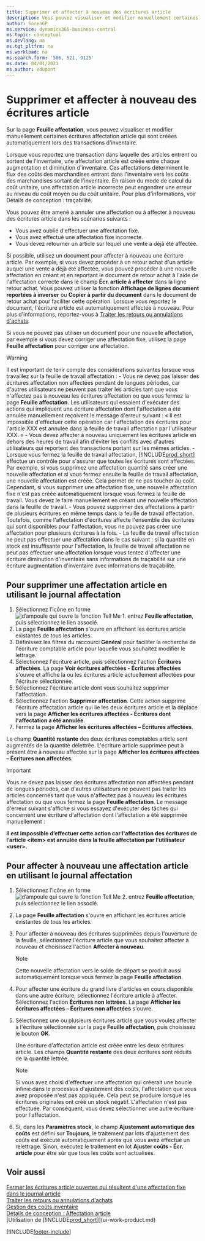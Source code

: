 ```yaml
---
title: Supprimer et affecter à nouveau des écritures article
description: Vous pouvez visualiser et modifier manuellement certaines écritures d'affectation article qui sont créées automatiquement lors des transactions d'inventaire.
author: SorenGP
ms.service: dynamics365-business-central
ms.topic: conceptual
ms.devlang: na
ms.tgt_pltfrm: na
ms.workload: na
ms.search.form: '506, 521, 9125'
ms.date: 04/01/2021
ms.author: edupont
---
```

# <a name="remove-and-reapply-item-ledger-entries"></a>Supprimer et affecter à nouveau des écritures article
Sur la page **Feuille affectation**, vous pouvez visualiser et modifier manuellement certaines écritures affectation article qui sont créées automatiquement lors des transactions d'inventaire.  

Lorsque vous reportez une transaction dans laquelle des articles entrent ou sortent de l'inventaire, une affectation article est créée entre chaque augmentation et diminution d'inventaire. Ces affectations déterminent le flux des coûts des marchandises entrant dans l'inventaire vers les coûts des marchandises sortant de l'inventaire. En raison du mode de calcul du coût unitaire, une affectation article incorrecte peut engendrer une erreur au niveau du coût moyen ou du coût unitaire. Pour plus d'informations, voir Détails de conception : traçabilité.

Vous pouvez être amené à annuler une affectation ou à affecter à nouveau des écritures article dans les scénarios suivants :

- Vous avez oublié d'effectuer une affectation fixe.
- Vous avez effectué une affectation fixe incorrecte.
- Vous devez retourner un article sur lequel une vente a déjà été affectée.

Si possible, utilisez un document pour affecter à nouveau une écriture article. Par exemple, si vous devez procéder à un retour achat d'un article auquel une vente a déjà été affectée, vous pouvez procéder à une nouvelle affectation en créant et en reportant le document de retour achat à l'aide de l'affectation correcte dans le champ **Écr. article à affecter** dans la ligne retour achat. Vous pouvez utiliser la fonction **Affichage de lignes document reportées à inverser** ou **Copier à partir du document** dans le document de retour achat pour faciliter cette opération. Lorsque vous reportez le document, l'écriture article est automatiquement affectée à nouveau. Pour plus d'informations, reportez-vous à [Traiter les retours ou annulations d'achats](purchasing-how-process-purchase-returns-cancellations.md).

Si vous ne pouvez pas utiliser un document pour une nouvelle affectation, par exemple si vous devez corriger une affectation fixe, utilisez la page **Feuille affectation** pour corriger une affectation.

> [!Warning]  
> Il est important de tenir compte des considérations suivantes lorsque vous travaillez sur la feuille de travail affectation :
    - Vous ne devez pas laisser des écritures affectation non affectées pendant de longues périodes, car d'autres utilisateurs ne peuvent pas traiter les articles tant que vous n'affectez pas à nouveau les écritures affectation ou que vous fermez la page **Feuille affectation**. Les utilisateurs qui essaient d'exécuter des actions qui impliquent une écriture affectation dont l'affectation a été annulée manuellement reçoivent le message d'erreur suivant : « Il est impossible d'effectuer cette opération car l'affectation des écritures pour l'article XXX est annulée dans la feuille de travail affectation par l'utilisateur XXX. »
    - Vous devez affecter à nouveau uniquement les écritures article en dehors des heures de travail afin d'éviter les conflits avec d'autres utilisateurs qui reportent des transactions portant sur les mêmes articles.
    - Lorsque vous fermez la feuille de travail affectation, [!INCLUDE[prod_short](includes/prod_short.md)] effectue un contrôle pour s'assurer que toutes les écritures sont affectées. Par exemple, si vous supprimez une affectation quantité sans créer une nouvelle affectation et si vous fermez ensuite la feuille de travail affectation, une nouvelle affectation est créée. Cela permet de ne pas toucher au coût. Cependant, si vous supprimez une affectation fixe, une nouvelle affectation fixe n'est pas créée automatiquement lorsque vous fermez la feuille de travail. Vous devez le faire manuellement en créant une nouvelle affectation dans la feuille de travail.
    - Vous pouvez supprimer des affectations à partir de plusieurs écritures en même temps dans la feuille de travail affectation. Toutefois, comme l'affectation d'écritures affecte l'ensemble des écritures qui sont disponibles pour l'affectation, vous ne pouvez pas créer une affectation pour plusieurs écritures à la fois.
    - La feuille de travail affectation ne peut pas effectuer une affectation dans le cas suivant : si la quantité en stock est insuffisante pour l'affectation, la feuille de travail affectation ne peut pas effectuer une affectation lorsque vous tentez d'affecter une écriture diminution d'inventaire sans informations de traçabilité sur une écriture augmentation d'inventaire avec informations de traçabilité.

## <a name="to-remove-an-item-application-by-using-the-application-worksheet"></a>Pour supprimer une affectation article en utilisant le journal affectation

1.  Sélectionnez l’icône en forme ![d’ampoule qui ouvre la fonction Tell Me 1.](media/ui-search/search_small.png "Dites-moi ce que vous voulez faire") entrez **Feuille affectation**, puis sélectionnez le lien associé.  
2.  La page **Feuille affectation** s'ouvre en affichant les écritures article existantes de tous les articles.  
3.  Définissez les filtres du raccourci **Général** pour faciliter la recherche de l'écriture comptable article pour laquelle vous souhaitez modifier le lettrage.  
4.  Sélectionnez l'écriture article, puis sélectionnez l'action **Écritures affectées**. La page **Voir écritures affectées - Écritures affectées** s'ouvre et affiche la ou les écritures article actuellement affectées pour l'écriture sélectionnée.  
5.  Sélectionnez l'écriture article dont vous souhaitez supprimer l'affectation.  
6.  Sélectionnez l'action **Supprimer affectation**. Cette action supprime l'écriture affectation article qui lie les deux écritures article et la déplace vers la page **Afficher les écritures affectées - Écritures dont l'affectation a été annulée**.  
7.  Fermez la page **Afficher les écritures affectées – Écritures affectées**.  

 Le champ **Quantité restante** des deux écritures comptables article sont augmentés de la quantité délettrée. L'écriture article supprimée peut à présent être à nouveau affectée sur la page **Afficher les écritures affectées – Écritures non affectées**.  

> [!IMPORTANT]  
>  Vous ne devez pas laisser des écritures affectation non affectées pendant de longues périodes, car d'autres utilisateurs ne peuvent pas traiter les articles concernés tant que vous n'affectez pas à nouveau les écritures affectation ou que vous fermez la page **Feuille affectation**. Le message d'erreur suivant s'affiche si vous essayez d'exécuter des tâches qui concernent une écriture d'affectation dont l'affectation a été supprimée manuellement :  
>   
>  **Il est impossible d’effectuer cette action car l'affectation des écritures de l’article \<item\> est annulée dans la feuille affectation par l’utilisateur \<user\>.**  

## <a name="to-reapply-an-item-application-by-using-the-application-worksheet"></a>Pour affecter à nouveau une affectation article en utilisant le journal affectation

1.  Sélectionnez l’icône en forme ![d’ampoule qui ouvre la fonction Tell Me 2.](media/ui-search/search_small.png "Dites-moi ce que vous voulez faire") entrez **Feuille affectation**, puis sélectionnez le lien associé.  
2.  La page **Feuille affectation** s'ouvre en affichant les écritures article existantes de tous les articles.  
3.  Pour affecter à nouveau des écritures supprimées depuis l'ouverture de la feuille, sélectionnez l'écriture article que vous souhaitez affecter à nouveau et choisissez l'action **Affecter à nouveau**.  

    > [!NOTE]  
    >  Cette nouvelle affectation vers le solde de départ se produit aussi automatiquement lorsque vous fermez la page **Feuille affectation**.  
4.  Pour affecter une écriture du grand livre d'articles en cours disponible dans une autre écriture, sélectionnez l'écriture article à affecter. Sélectionnez l'action **Écritures non lettrées**. La page **Afficher les écritures affectées – Écritures non affectées** s'ouvre.  
5.  Sélectionnez une ou plusieurs écritures article que vous voulez affecter à l'écriture sélectionnée sur la page **Feuille affectation**, puis choisissez le bouton **OK**.  

     Une écriture d'affectation article est créée entre les deux écritures article. Les champs **Quantité restante** des deux écritures sont réduits de la quantité lettrée.  

    > [!NOTE]  
    >  Si vous avez choisi d'effectuer une affectation qui créerait une boucle infinie dans le processus d'ajustement des coûts, l'affectation que vous avez proposée n'est pas appliquée. Cela peut se produire lorsque les écritures originales ont créé un stock négatif. L'affectation n'est pas effectuée. Par conséquent, vous devez sélectionner une autre écriture pour l'affectation.  
6.  Si, dans les **Paramètres stock**, le champ **Ajustement automatique des coûts** est défini sur **Toujours**, le traitement par lots d'ajustement des coûts est exécuté automatiquement après que vous avez effectué un relettrage. Sinon, exécutez le traitement en lot **Ajuster coûts - Écr. article** pour être sûr que tous les coûts sont actualisés.  

## <a name="see-also"></a>Voir aussi

[Fermer les écritures article ouvertes qui résultent d'une affectation fixe dans le journal article](finance-how-to-close-open-item-ledger-entries-resulting-from-fixed-application-in-the-item-journal.md)  
 [Traiter les retours ou annulations d'achats](purchasing-how-process-purchase-returns-cancellations.md)  
 [Gestion des coûts inventaire](finance-manage-inventory-costs.md)   
 [Détails de conception : Affectation article](design-details-item-application.md)  
 [Utilisation de [!INCLUDE[prod_short](includes/prod_short.md)]](ui-work-product.md)


[!INCLUDE[footer-include](includes/footer-banner.md)]